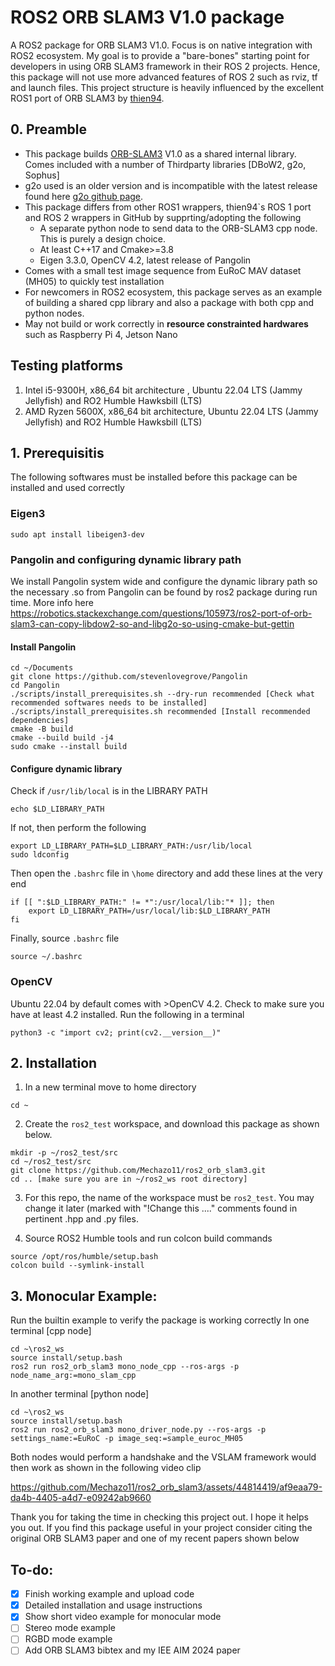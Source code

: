 # ROS2 ORB SLAM3 V1.0 package

A ROS2 package for ORB SLAM3 V1.0. Focus is on native integration with ROS2 ecosystem. My goal is to provide a "bare-bones" starting point for developers in using ORB SLAM3 framework in their ROS 2 projects. Hence, this package will not use more advanced features of ROS 2 such as rviz, tf and launch files. This project structure is heavily influenced by the excellent ROS1 port of ORB SLAM3 by [thien94](https://github.com/thien94/orb_slam3_ros/tree/master). 

## 0. Preamble
* This package builds [ORB-SLAM3](https://github.com/UZ-SLAMLab/ORB_SLAM3) V1.0 as a shared internal library. Comes included with a number of Thirdparty libraries [DBoW2, g2o, Sophus]
* g2o used is an older version and is incompatible with the latest release found here [g2o github page](https://github.com/RainerKuemmerle/g2o).
* This package differs from other ROS1 wrappers, thien94`s ROS 1 port and ROS 2 wrappers in GitHub by supprting/adopting the following
  * A separate python node to send data to the ORB-SLAM3 cpp node. This is purely a design choice.
  * At least C++17 and Cmake>=3.8
  * Eigen 3.3.0, OpenCV 4.2, latest release of Pangolin
* Comes with a small test image sequence from EuRoC MAV dataset (MH05) to quickly test installation
* For newcomers in ROS2 ecosystem, this package serves as an example of building a shared cpp library and also a package with both cpp and python nodes.
* May not build or work correctly in **resource constrainted hardwares** such as Raspberry Pi 4, Jetson Nano

## Testing platforms
1. Intel i5-9300H, x86_64 bit architecture , Ubuntu 22.04 LTS (Jammy Jellyfish) and RO2 Humble Hawksbill (LTS)
2. AMD Ryzen 5600X, x86_64 bit architecture, Ubuntu 22.04 LTS (Jammy Jellyfish) and RO2 Humble Hawksbill (LTS)

## 1. Prerequisitis
The following softwares must be installed before this package can be installed and used correctly

### Eigen3

```
sudo apt install libeigen3-dev
```

### Pangolin and configuring dynamic library path
We install Pangolin system wide and configure the dynamic library path so the necessary .so from Pangolin can be found by ros2 package during run time. More info here https://robotics.stackexchange.com/questions/105973/ros2-port-of-orb-slam3-can-copy-libdow2-so-and-libg2o-so-using-cmake-but-gettin

#### Install Pangolin

```
cd ~/Documents
git clone https://github.com/stevenlovegrove/Pangolin
cd Pangolin
./scripts/install_prerequisites.sh --dry-run recommended [Check what recommended softwares needs to be installed]
./scripts/install_prerequisites.sh recommended [Install recommended dependencies]
cmake -B build
cmake --build build -j4
sudo cmake --install build
```
#### Configure dynamic library

Check if ```/usr/lib/local``` is in the LIBRARY PATH
```
echo $LD_LIBRARY_PATH
```
If not, then perform the following 
```
export LD_LIBRARY_PATH=$LD_LIBRARY_PATH:/usr/lib/local
sudo ldconfig
```
Then open the ```.bashrc``` file in ```\home``` directory and add these lines at the very end
```
if [[ ":$LD_LIBRARY_PATH:" != *":/usr/local/lib:"* ]]; then
    export LD_LIBRARY_PATH=/usr/local/lib:$LD_LIBRARY_PATH
fi
```
Finally, source ```.bashrc``` file 
```
source ~/.bashrc
```
 
### OpenCV
Ubuntu 22.04 by default comes with >OpenCV 4.2. Check to make sure you have at least 4.2 installed. Run the following in a terminal
```
python3 -c "import cv2; print(cv2.__version__)" 
```

## 2. Installation
1. In a new terminal move to home directory
```
cd ~
```
2. Create the ```ros2_test``` workspace, and download this package as shown below.
```
mkdir -p ~/ros2_test/src
cd ~/ros2_test/src
git clone https://github.com/Mechazo11/ros2_orb_slam3.git
cd .. [make sure you are in ~/ros2_ws root directory]
```
3. For this repo, the name of the workspace must be ```ros2_test```. You may change it later (marked with "!Change this ...." comments found in pertinent .hpp and .py files.

4. Source ROS2 Humble tools and run colcon build commands
```
source /opt/ros/humble/setup.bash
colcon build --symlink-install
```

## 3. Monocular Example:
Run the builtin example to verify the package is working correctly
In one terminal [cpp node]
```
cd ~\ros2_ws
source install/setup.bash
ros2 run ros2_orb_slam3 mono_node_cpp --ros-args -p node_name_arg:=mono_slam_cpp
```

In another terminal [python node]
```
cd ~\ros2_ws
source install/setup.bash
ros2 run ros2_orb_slam3 mono_driver_node.py --ros-args -p settings_name:=EuRoC -p image_seq:=sample_euroc_MH05
```

Both nodes would perform a handshake and the VSLAM framework would then work as shown in the following video clip


https://github.com/Mechazo11/ros2_orb_slam3/assets/44814419/af9eaa79-da4b-4405-a4d7-e09242ab9660




Thank you for taking the time in checking this project out. I hope it helps you out. If you find this package useful in your project consider citing the original ORB SLAM3 paper and one of my recent papers shown below

## To-do:
- [x] Finish working example and upload code
- [x] Detailed installation and usage instructions
- [x] Show short video example for monocular mode
- [ ] Stereo mode example
- [ ] RGBD mode example
- [ ] Add ORB SLAM3 bibtex and my IEE AIM 2024 paper
